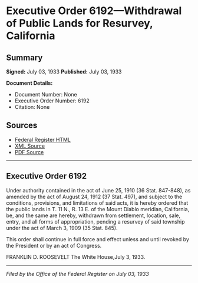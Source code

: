 # Executive Order 6192—Withdrawal of Public Lands for Resurvey, California

## Summary

**Signed:** July 03, 1933
**Published:** July 03, 1933

**Document Details:**
- Document Number: None
- Executive Order Number: 6192
- Citation: None

## Sources
- [Federal Register HTML](https://www.presidency.ucsb.edu/documents/executive-order-6192-withdrawal-public-lands-for-resurvey-california)
- [XML Source](None)
- [PDF Source](None)

---

## Executive Order 6192

Under authority contained in the act of June 25, 1910 (36 Stat. 847-848), as amended by the act of August 24, 1912 (37 Stat. 497), and subject to the conditions, provisions, and limitations of said acts, it is hereby ordered that the public lands in T. 11 N., R. 13 E. of the Mount Diablo meridian, California, be, and the same are hereby, withdrawn from settlement, location, sale, entry, and all forms of appropriation, pending a resurvey of said township under the act of March 3, 1909 (35 Stat. 845).

This order shall continue in full force and effect unless and until revoked by the President or by an act of Congress.

FRANKLIN D. ROOSEVELT
The White House,July 3, 1933.

---

*Filed by the Office of the Federal Register on July 03, 1933*
